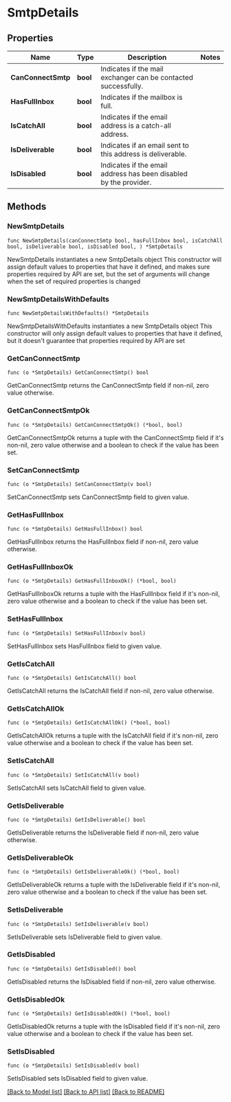 # SmtpDetails

## Properties

Name | Type | Description | Notes
------------ | ------------- | ------------- | -------------
**CanConnectSmtp** | **bool** | Indicates if the mail exchanger can be contacted successfully. | 
**HasFullInbox** | **bool** | Indicates if the mailbox is full. | 
**IsCatchAll** | **bool** | Indicates if the email address is a catch-all address. | 
**IsDeliverable** | **bool** | Indicates if an email sent to this address is deliverable. | 
**IsDisabled** | **bool** | Indicates if the email address has been disabled by the provider. | 

## Methods

### NewSmtpDetails

`func NewSmtpDetails(canConnectSmtp bool, hasFullInbox bool, isCatchAll bool, isDeliverable bool, isDisabled bool, ) *SmtpDetails`

NewSmtpDetails instantiates a new SmtpDetails object
This constructor will assign default values to properties that have it defined,
and makes sure properties required by API are set, but the set of arguments
will change when the set of required properties is changed

### NewSmtpDetailsWithDefaults

`func NewSmtpDetailsWithDefaults() *SmtpDetails`

NewSmtpDetailsWithDefaults instantiates a new SmtpDetails object
This constructor will only assign default values to properties that have it defined,
but it doesn't guarantee that properties required by API are set

### GetCanConnectSmtp

`func (o *SmtpDetails) GetCanConnectSmtp() bool`

GetCanConnectSmtp returns the CanConnectSmtp field if non-nil, zero value otherwise.

### GetCanConnectSmtpOk

`func (o *SmtpDetails) GetCanConnectSmtpOk() (*bool, bool)`

GetCanConnectSmtpOk returns a tuple with the CanConnectSmtp field if it's non-nil, zero value otherwise
and a boolean to check if the value has been set.

### SetCanConnectSmtp

`func (o *SmtpDetails) SetCanConnectSmtp(v bool)`

SetCanConnectSmtp sets CanConnectSmtp field to given value.


### GetHasFullInbox

`func (o *SmtpDetails) GetHasFullInbox() bool`

GetHasFullInbox returns the HasFullInbox field if non-nil, zero value otherwise.

### GetHasFullInboxOk

`func (o *SmtpDetails) GetHasFullInboxOk() (*bool, bool)`

GetHasFullInboxOk returns a tuple with the HasFullInbox field if it's non-nil, zero value otherwise
and a boolean to check if the value has been set.

### SetHasFullInbox

`func (o *SmtpDetails) SetHasFullInbox(v bool)`

SetHasFullInbox sets HasFullInbox field to given value.


### GetIsCatchAll

`func (o *SmtpDetails) GetIsCatchAll() bool`

GetIsCatchAll returns the IsCatchAll field if non-nil, zero value otherwise.

### GetIsCatchAllOk

`func (o *SmtpDetails) GetIsCatchAllOk() (*bool, bool)`

GetIsCatchAllOk returns a tuple with the IsCatchAll field if it's non-nil, zero value otherwise
and a boolean to check if the value has been set.

### SetIsCatchAll

`func (o *SmtpDetails) SetIsCatchAll(v bool)`

SetIsCatchAll sets IsCatchAll field to given value.


### GetIsDeliverable

`func (o *SmtpDetails) GetIsDeliverable() bool`

GetIsDeliverable returns the IsDeliverable field if non-nil, zero value otherwise.

### GetIsDeliverableOk

`func (o *SmtpDetails) GetIsDeliverableOk() (*bool, bool)`

GetIsDeliverableOk returns a tuple with the IsDeliverable field if it's non-nil, zero value otherwise
and a boolean to check if the value has been set.

### SetIsDeliverable

`func (o *SmtpDetails) SetIsDeliverable(v bool)`

SetIsDeliverable sets IsDeliverable field to given value.


### GetIsDisabled

`func (o *SmtpDetails) GetIsDisabled() bool`

GetIsDisabled returns the IsDisabled field if non-nil, zero value otherwise.

### GetIsDisabledOk

`func (o *SmtpDetails) GetIsDisabledOk() (*bool, bool)`

GetIsDisabledOk returns a tuple with the IsDisabled field if it's non-nil, zero value otherwise
and a boolean to check if the value has been set.

### SetIsDisabled

`func (o *SmtpDetails) SetIsDisabled(v bool)`

SetIsDisabled sets IsDisabled field to given value.



[[Back to Model list]](../README.md#documentation-for-models) [[Back to API list]](../README.md#documentation-for-api-endpoints) [[Back to README]](../README.md)


